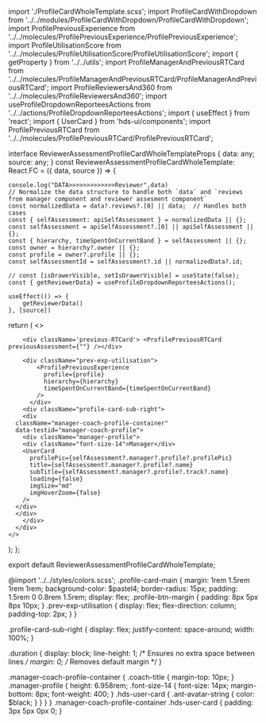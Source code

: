 import './ProfileCardWholeTemplate.scss';
import ProfileCardWithDropdown from '../../modules/ProfileCardWithDropdown/ProfileCardWithDropdown';
import ProfilePreviousExperience from '../../molecules/ProfilePreviousExperience/ProfilePreviousExperience';
import ProfileUtilisationScore from '../../molecules/ProfileUtilisationScore/ProfileUtilisationScore';
import { getProperty } from '../../utils';
import ProfileManagerAndPreviousRTCard from '../../molecules/ProfileManagerAndPreviousRTCard/ProfileManagerAndPreviousRTCard';
import ProfileReviewersAnd360 from '../../molecules/ProfileReviewersAnd360';
import useProfileDropdownReporteesActions from '../../actions/ProfileDropdownReporteesActions';
import { useEffect } from 'react';
import { UserCard } from 'hds-ui/components';
import ProfilePreviousRTCard from '../../molecules/ProfilePreviousRTCard/ProfilePreviousRTCard';

interface ReviewerAssessmentProfileCardWholeTemplateProps {
  data: any;
  source: any;
}
const ReviewerAssessmentProfileCardWholeTemplate: React.FC<ReviewerAssessmentProfileCardWholeTemplateProps> = ({
    data,
    source
  }) => {

    console.log("DATA>>>>>>>>>>>>>Reviewer",data)
    // Normalize the data structure to handle both `data` and `reviews from manager component and reviewer assesment component`
    const normalizedData = data?.reviews?.[0] || data;  // Handles both cases
    const { selfAssessment: apiSelfAssessment } = normalizedData || {};
    const selfAssessment = apiSelfAssessment?.[0] || apiSelfAssessment || {};
    const { hierarchy, timeSpentOnCurrentBand } = selfAssessment || {};
    const owner = hierarchy?.owner || {};
    const profile = owner?.profile || {};
    const selfAssessmentId = selfAssessment?.id || normalizedData?.id;
  
    // const [isDrawerVisible, setIsDrawerVisible] = useState(false);
    const { getReviewerData} = useProfileDropdownReporteesActions();

    useEffect(() => {
        getReviewerData()
    }, [source])

  return (
    <>
      <div className="profile-card-main" data-testid="profile-template">
        <ProfileCardWithDropdown
        source="ReviewerAssessment"
          profile={profile}
          id={selfAssessmentId}
          email={owner?.email}
        />
        
        <div className='previous-RTCard'> <ProfilePreviousRTCard previousAssessment={""} /></div>

        <div className="prev-exp-utilisation">
            <ProfilePreviousExperience
              profile={profile}
              hierarchy={hierarchy}
              timeSpentOnCurrentBand={timeSpentOnCurrentBand}
            />
          </div>
        <div className="profile-card-sub-right">
        <div
      className="manager-coach-profile-container"
      data-testid="manager-coach-profile">
        <div className="manager-profile">
        <div className="font-size-14">Manager</div>
        <UserCard
          profilePic={selfAssessment?.manager?.profile?.profilePic}
          title={selfAssessment?.manager?.profile?.name}
          subTitle={selfAssessment?.manager?.profile?.track?.name}
          loading={false}
          imgSize="md"
          imgHoverZoom={false}
        />
      </div>
      </div>
        </div>
      </div>
    </>
  );
};

export default ReviewerAssessmentProfileCardWholeTemplate;


@import '../../styles/colors.scss';
.profile-card-main {
  margin: 1rem 1.5rem 1rem 1rem;
  background-color: $pastel4;
  border-radius: 15px;
  padding: 1.5rem 0 0.8rem 1.5rem;
  display: flex;
  .profile-btn-margin {
    padding: 8px 5px 8px 10px;
  }
  .prev-exp-utilisation {
    display: flex;
    flex-direction: column;
    padding-top: 2px;
  }
}

.profile-card-sub-right {
  display: flex;
  justify-content: space-around;
  width: 100%;
}

.duration {
  display: block;
  line-height: 1; /* Ensures no extra space between lines */
  margin: 0; /* Removes default margin */
}

.manager-coach-profile-container {
    .coach-title {
      margin-top: 10px;
    }
    .manager-profile {
      height: 6.958rem;
      .font-size-14 {
        font-size: 14px;
        margin-bottom: 8px;
        font-weight: 400;
      }
      .hds-user-card {
        .ant-avatar-string {
          color: $black;
        }
      }
    }
  }
  .manager-coach-profile-container .hds-user-card {
    padding: 3px 5px 0px 0;
  }


